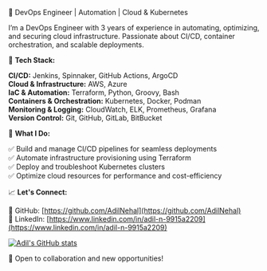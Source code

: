 🚀 DevOps Engineer | Automation | Cloud & Kubernetes

I’m a DevOps Engineer with 3 years of experience in automating, optimizing, and securing cloud infrastructure. Passionate about CI/CD, container orchestration, and scalable deployments.

🔧 **Tech Stack:**

**CI/CD:** Jenkins, Spinnaker, GitHub Actions, ArgoCD  
**Cloud & Infrastructure:** AWS, Azure  
**IaC & Automation:** Terraform, Python, Groovy, Bash  
**Containers & Orchestration:** Kubernetes, Docker, Podman  
**Monitoring & Logging:** CloudWatch, ELK, Prometheus, Grafana  
**Version Control:** Git, GitHub, GitLab, BitBucket  

📌 **What I Do:**

✅ Build and manage CI/CD pipelines for seamless deployments  
✅ Automate infrastructure provisioning using Terraform  
✅ Deploy and troubleshoot Kubernetes clusters  
✅ Optimize cloud resources for performance and cost-efficiency  

📈 **Let's Connect:**  

🔗 GitHub: [https://github.com/AdilNehal](https://github.com/AdilNehal)  
🔗 LinkedIn: [https://www.linkedin.com/in/adil-n-9915a2209](https://www.linkedin.com/in/adil-n-9915a2209)  

[![Adil's GitHub stats](https://github-readme-stats.vercel.app/api?username=AdilNehal)](https://github.com/AdilNehal/github-readme-stats)

🔹 Open to collaboration and new opportunities!
